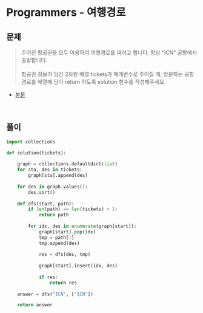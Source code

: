 # Programmers - 여행경로

## 문제

> 주어진 항공권을 모두 이용하여 여행경로를 짜려고 합니다. 항상 "ICN" 공항에서 출발합니다.<br><br>
항공권 정보가 담긴 2차원 배열 tickets가 매개변수로 주어질 때, 방문하는 공항 경로를 배열에 담아 return 하도록 solution 함수를 작성해주세요.

- [본문](https://programmers.co.kr/learn/courses/30/lessons/43164)

<br>

## 풀이

```python
import collections

def solution(tickets):
    
    graph = collections.defaultdict(list)
    for sta, des in tickets:
        graph[sta].append(des)
    
    for des in graph.values():
        des.sort()
        
    def dfs(start, path):
        if len(path) == len(tickets) + 1:
            return path
        
        for idx, des in enumerate(graph[start]):
            graph[start].pop(idx)
            tmp = path[:]
            tmp.append(des)
            
            res = dfs(des, tmp)
            
            graph[start].insert(idx, des)
            
            if res:
                return res
            
    answer = dfs("ICN", ["ICN"])

    return answer
```
